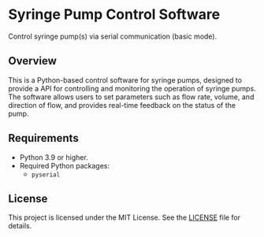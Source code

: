 # Syringe Pump Control Software

Control syringe pump(s) via serial communication (basic mode).

## Overview

This is a Python-based control software for syringe pumps, designed to provide a API for controlling and monitoring the operation of syringe pumps. The software allows users to set parameters such as flow rate, volume, and direction of flow, and provides real-time feedback on the status of the pump.

## Requirements
- Python 3.9 or higher.
- Required Python packages:
  - `pyserial`

## License
This project is licensed under the MIT License. See the [LICENSE](LICENSE) file for details.